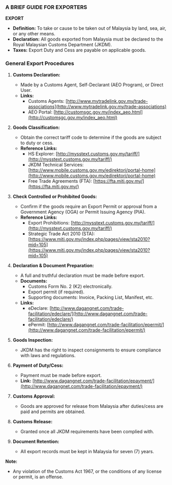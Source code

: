 ### A BRIEF GUIDE FOR EXPORTERS

**EXPORT**

* **Definition:** To take or cause to be taken out of Malaysia by land, sea, air, or any other means.
* **Declaration:** All goods exported from Malaysia must be declared to the Royal Malaysian Customs Department (JKDM).
* **Taxes:** Export Duty and Cess are payable on applicable goods.

### General Export Procedures

1.  **Customs Declaration:**
    * Made by a Customs Agent, Self-Declarant (AEO Program), or Direct User.
    * **Links:**
        * Customs Agents: [http://www.mytradelink.gov.my/trade-associations](http://www.mytradelink.gov.my/trade-associations)
        * AEO Portal: [http://customsgc.gov.my/index_aeo.html](http://customsgc.gov.my/index_aeo.html)

2.  **Goods Classification:**
    * Obtain the correct tariff code to determine if the goods are subject to duty or cess.
    * **Reference Links:**
        * HS Explorer: [http://mysstext.customs.gov.my/tariff/](http://mysstext.customs.gov.my/tariff/)
        * JKDM Technical Services: [http://www.mobile.customs.gov.my/edirektori/portal-home](http://www.mobile.customs.gov.my/edirektori/portal-home)
        * Free Trade Agreements (FTA): [https://fta.miti.gov.my/](https://fta.miti.gov.my/)

3.  **Check Controlled or Prohibited Goods:**
    * Confirm if the goods require an Export Permit or approval from a Government Agency (OGA) or Permit Issuing Agency (PIA).
    * **Reference Links:**
        * Export Prohibitions: [http://mysstext.customs.gov.my/tariff/](http://mysstext.customs.gov.my/tariff/)
        * Strategic Trade Act 2010 (STA): [https://www.miti.gov.my/index.php/pages/view/sta2010?mid=105](https://www.miti.gov.my/index.php/pages/view/sta2010?mid=105)

4.  **Declaration & Document Preparation:**
    * A full and truthful declaration must be made before export.
    * **Documents:**
        * Customs Form No. 2 (K2) electronically.
        * Export permit (if required).
        * Supporting documents: Invoice, Packing List, Manifest, etc.
    * **Links:**
        * eDeclare: [http://www.dagangnet.com/trade-facilitation/edeclare/](http://www.dagangnet.com/trade-facilitation/edeclare/)
        * ePermit: [http://www.dagangnet.com/trade-facilitation/epermit/](http://www.dagangnet.com/trade-facilitation/epermit/)

5.  **Goods Inspection:**
    * JKDM has the right to inspect consignments to ensure compliance with laws and regulations.

6.  **Payment of Duty/Cess:**
    * Payment must be made before export.
    * **Link:** [http://www.dagangnet.com/trade-facilitation/epayment/](http://www.dagangnet.com/trade-facilitation/epayment/)

7.  **Customs Approval:**
    * Goods are approved for release from Malaysia after duties/cess are paid and permits are obtained.

8.  **Customs Release:**
    * Granted once all JKDM requirements have been complied with.

9.  **Document Retention:**
    * All export records must be kept in Malaysia for seven (7) years.

**Note:**
* Any violation of the Customs Act 1967, or the conditions of any license or permit, is an offense.